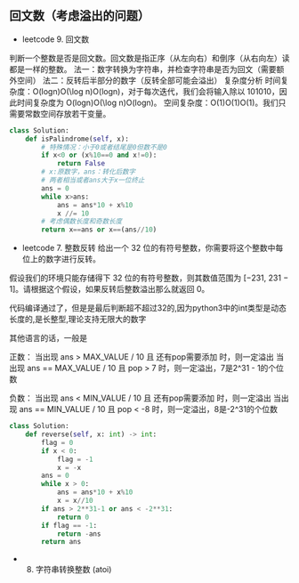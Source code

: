 ## 回文数（考虑溢出的问题）
* leetcode 9. 回文数

判断一个整数是否是回文数。回文数是指正序（从左向右）和倒序（从右向左）读都是一样的整数。
法一：数字转换为字符串，并检查字符串是否为回文（需要额外空间）
法二：反转后半部分的数字（反转全部可能会溢出）
复杂度分析
时间复杂度：O(log⁡n)O(\log n)O(logn)，对于每次迭代，我们会将输入除以 101010，因此时间复杂度为 O(log⁡n)O(\log n)O(logn)。
空间复杂度：O(1)O(1)O(1)。我们只需要常数空间存放若干变量。
```python
class Solution:
    def isPalindrome(self, x):
        # 特殊情况：小于0或者结尾是0但数不是0
        if x<0 or (x%10==0 and x!=0):
            return False
        # x:原数字，ans：转化后数字
        # 两者相当或者ans大于x一位终止
        ans = 0
        while x>ans:
            ans = ans*10 + x%10
            x //= 10
        # 考虑偶数长度和奇数长度
        return x==ans or x==(ans//10)
```
* leetcode 7. 整数反转
给出一个 32 位的有符号整数，你需要将这个整数中每位上的数字进行反转。

假设我们的环境只能存储得下 32 位的有符号整数，则其数值范围为 [−231,  231 − 1]。请根据这个假设，如果反转后整数溢出那么就返回 0。

代码编译通过了，但是是最后判断超不超过32的,因为python3中的int类型是动态长度的,是长整型,理论支持无限大的数字

其他语言的话，一般是

正数：
当出现 ans > MAX_VALUE / 10 且 还有pop需要添加 时，则一定溢出
当出现 ans == MAX_VALUE / 10 且 pop > 7 时，则一定溢出，7是2^31 - 1的个位数

负数：
当出现 ans < MIN_VALUE / 10 且 还有pop需要添加 时，则一定溢出
当出现 ans == MIN_VALUE / 10 且 pop < -8 时，则一定溢出，8是-2^31的个位数


```python
class Solution:
    def reverse(self, x: int) -> int:
        flag = 0
        if x < 0:
            flag = -1
            x = -x
        ans = 0
        while x > 0:
            ans = ans*10 + x%10
            x = x//10
        if ans > 2**31-1 or ans < -2**31:
            return 0
        if flag == -1:
            return -ans
        return ans
```
* 8. 字符串转换整数 (atoi)
